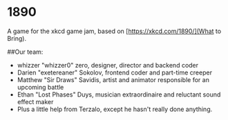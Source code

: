 # 1890
A game for the xkcd game jam, based on [https://xkcd.com/1890/](What to Bring).

##Our team:
* whizzer "whizzer0" zero, designer, director and backend coder
* Darien "exetereaner" Sokolov, frontend coder and part-time creeper
* Matthew "Sir Draws" Savidis, artist and animator responsible for an upcoming battle
* Ethan "Lost Phases" Duys, musician extraordinaire and reluctant sound effect maker
* Plus a little help from Terzalo, except he hasn't really done anything.
